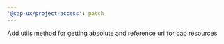 ```yaml
---
'@sap-ux/project-access': patch
---
```


Add utils method for getting absolute and reference uri for cap resources
